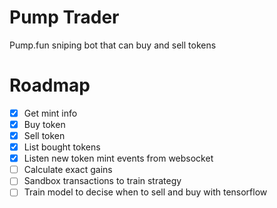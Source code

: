 # Pump Trader
Pump.fun sniping bot that can buy and sell tokens

# Roadmap
- [X] Get mint info
- [X] Buy token
- [X] Sell token
- [X] List bought tokens
- [X] Listen new token mint events from websocket
- [ ] Calculate exact gains
- [ ] Sandbox transactions to train strategy
- [ ] Train model to decise when to sell and buy with tensorflow